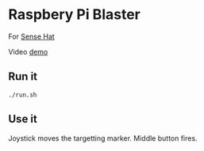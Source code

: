 # Raspbery Pi Blaster

For [Sense Hat](https://www.raspberrypi.org/products/sense-hat/)

Video [demo](https://youtu.be/QEkh4sJBqlA)

## Run it

`./run.sh`

## Use it

Joystick moves the targetting marker. Middle button fires.

